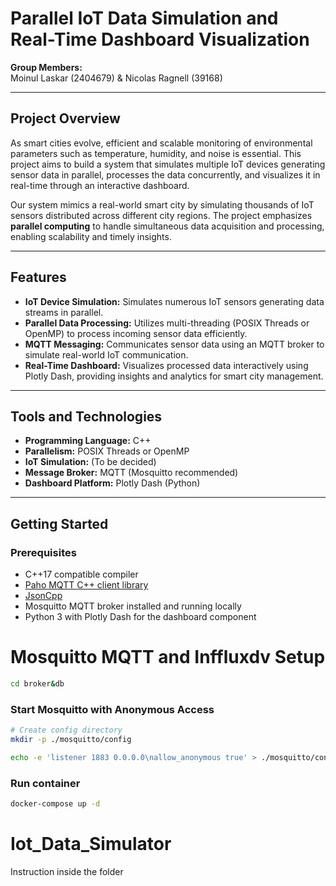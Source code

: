 # Parallel IoT Data Simulation and Real-Time Dashboard Visualization

**Group Members:**  
Moinul Laskar (2404679) & Nicolas Ragnell (39168)

---

## Project Overview

As smart cities evolve, efficient and scalable monitoring of environmental parameters such as temperature, humidity, and noise is essential. This project aims to build a system that simulates multiple IoT devices generating sensor data in parallel, processes the data concurrently, and visualizes it in real-time through an interactive dashboard.

Our system mimics a real-world smart city by simulating thousands of IoT sensors distributed across different city regions. The project emphasizes **parallel computing** to handle simultaneous data acquisition and processing, enabling scalability and timely insights.

---

## Features

- **IoT Device Simulation:** Simulates numerous IoT sensors generating data streams in parallel.
- **Parallel Data Processing:** Utilizes multi-threading (POSIX Threads or OpenMP) to process incoming sensor data efficiently.
- **MQTT Messaging:** Communicates sensor data using an MQTT broker to simulate real-world IoT communication.
- **Real-Time Dashboard:** Visualizes processed data interactively using Plotly Dash, providing insights and analytics for smart city management.

---

## Tools and Technologies

- **Programming Language:** C++
- **Parallelism:** POSIX Threads or OpenMP
- **IoT Simulation:** (To be decided)
- **Message Broker:** MQTT (Mosquitto recommended)
- **Dashboard Platform:** Plotly Dash (Python)

---

## Getting Started

### Prerequisites

- C++17 compatible compiler
- [Paho MQTT C++ client library](https://github.com/eclipse/paho.mqtt.cpp)
- [JsonCpp](https://github.com/open-source-parsers/jsoncpp)
- Mosquitto MQTT broker installed and running locally
- Python 3 with Plotly Dash for the dashboard component

# Mosquitto MQTT and Inffluxdv Setup

```bash
cd broker&db

```
### Start Mosquitto with Anonymous Access
```bash
# Create config directory
mkdir -p ./mosquitto/config

echo -e 'listener 1883 0.0.0.0\nallow_anonymous true' > ./mosquitto/config/mosquitto.conf
```
### Run container 
```bash
docker-compose up -d
```


# Iot_Data_Simulator

Instruction inside the folder


